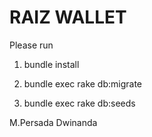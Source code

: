 # RAIZ WALLET

Please run 

1. bundle install

2. bundle exec rake db:migrate

3. bundle exec rake db:seeds

M.Persada Dwinanda
